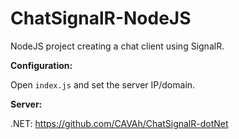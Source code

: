 # ChatSignalR-NodeJS
 NodeJS project creating a chat client using SignalR.

**Configuration:**

Open `index.js` and set the server IP/domain.

**Server:**

.NET: https://github.com/CAVAh/ChatSignalR-dotNet
